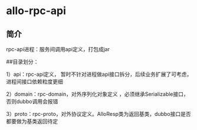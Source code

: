 # allo-rpc-api

## 简介
rpc-api进程：服务间调用api定义，打包成jar


##目录划分：

1）api：rpc-api定义， 暂时不针对进程做api接口拆分，后续业务扩展了可考虑，进程间接口依赖粒度更细
   
2）domain：rpc-domain，对外序列化对象定义 ，必须继承Serializable接口，否则dubbo调用会报错

3）proto：rpc-proto，对外协议定义。AlloResp类为返回基类，dubbo接口是否都要做为基类返回待定


